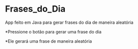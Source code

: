 # Frases_do_Dia
App feito em Java para gerar frases do dia de maneira aleatória

*Pressione o botão para gerar uma frase do dia 

*Ele gerará uma frase de maneira aleatória 
